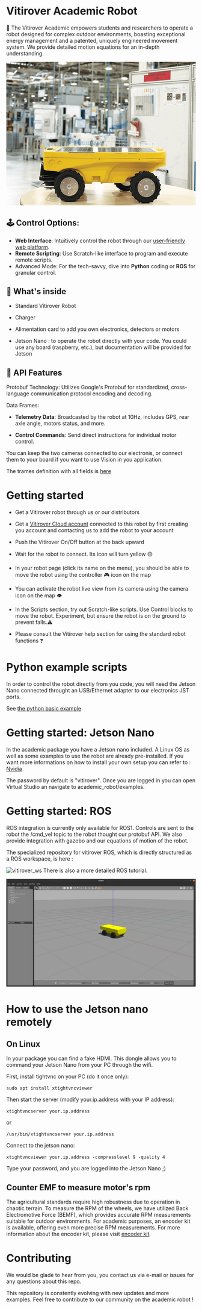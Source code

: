 # Vitirover Academic Robot

🌿 The Vitirover Academic empowers students and researchers to operate a robot designed for complex outdoor environments, boasting exceptional energy management and a patented, uniquely engineered movement system. We provide detailed motion equations for an in-depth understanding.
    
![The Vitirover robot posing in a factory](/img/in_factory.webp "Vitirover robbot in factory")



## 🕹️ Control Options:

 - __Web Interface__: Intuitively control the robot through our [user-friendly web platform](https://cloud.vitirover.eu).
 - __Remote Scripting__: Use Scratch-like interface to program and execute remote scripts.
 - Advanced Mode: For the tech-savvy, dive into __Python__ coding or __ROS__ for granular control.


## 🔧 What's inside

 - Standard Vitirover Robot
 
 - Charger
 
 - Alimentation card to add you own electronics, detectors or motors

 - Jetson Nano : to operate the robot directly with your code. You could use any board (raspberry, etc.), but documentation will be provided for Jetson 

## 📡 API Features

Protobuf Technology: Utilizes Google's Protobuf for standardized, cross-language communication protocol encoding and decoding.

Data Frames:
 - __Telemetry Data__: Broadcasted by the robot at 10Hz, includes GPS, rear axle angle, motors status, and more.
 
 - __Control Commands__: Send direct instructions for individual motor control.

You can keep the two cameras connected to our electronis, or connect them to your board if you want to use Vision in you application.

The trames definition with all fields is [here](protobuf/telemetry.proto)



# Getting started

 - Get a Vitirover robot through us or our distributors

 - Get a [Vitirover Cloud account](https://cloud.vitirover.eu) connected to this robot by first creating you account and contacting us to add the robot to your account

 - Push the Vitirover On/Off button at the back upward

 - Wait for the robot to connect. Its icon will turn yellow 🟡

 - In your robot page (click its name on the menu), you should be able to move the robot using the controller 🎮 icon on the map

  - You can activate the robot live view from its camera using the camera icon on the map 👁️ 

 - In the Scripts section, try out Scratch-like scripts. Use Control blocks to move the robot. Experiment, but ensure the robot is on the ground to prevent falls.⚠️

 - Please consult the Vitirover help section for using the standard robot functions ❓


# Python example scripts

In order to control the robot directly from you code, you will need the Jetson Nano connected throught an USB/Ethernet adapter to our electronics JST ports.


See [the python basic example](/examples/basic-python-protobuf.py)


# Getting started: Jetson Nano

In the academic package you have a Jetson nano included. A Linux OS as well as some examples to use the robot are already pre-installed. 
If you want more informations on how to install your own setup you can refer to : [Nvidia](https://developer.nvidia.com/embedded/learn/get-started-jetson-nano-devkit#intro)

The password by default is "vitirover". Once you are logged in you can open Virtual Studio an navigate to academic_robot/examples. 

# Getting started: ROS 

ROS integration is currently only available for ROS1.
Controls are sent to the robot the /cmd_vel topic to the robot thought our protobuf API.
We also provide integration with gazebo and our equations of motion of the robot.

The specialized repository for vitirover ROS, which is directly structured as a ROS workspace, is here : 

![vitirover_ws](https://github.com/vitirover/vitirover_ws)
There is also a more detailed ROS tutorial.

![The Vitirover robot Gazebo](/img/Vitirovergazebo.png "Vitirover robot in Gazebo")


# How to use the Jetson nano remotely
## On Linux

In your package you can find a fake HDMI. This dongle allows you to command your Jetson Nano from your PC through the wifi. 

First, install tightvnc on your PC (do it once only):
```
sudo apt install xtightvncviewer
```

Then start the server (modify your.ip.address with your IP address):

```
xtightvncserver your.ip.address
```
or 
```
/usr/bin/xtightvncserver your.ip.address
```

Connect to the jetson nano:
```
xtightvncviewer your.ip.address -compresslevel 9 -quality 4
```

Type your password, and you are logged into the Jetson Nano ;)

## Counter EMF to measure motor's rpm

The agricultural standards require high robustness due to operation in chaotic terrain. To measure the RPM of the wheels, we have utilized Back Electromotive Force (BEMF), which provides accurate RPM measurements suitable for outdoor environments. For academic purposes, an encoder kit is available, offering even more precise RPM measurements. For more information about the encoder kit, please visit [encoder kit](/encoder_kit).

# Contributing

We would be glade to hear from you, you contact us via e-mail or issues for any questions about this repo.

This repository is constently evolving with new updates and more examples. Feel free to contribute to our community on the academic robot !
